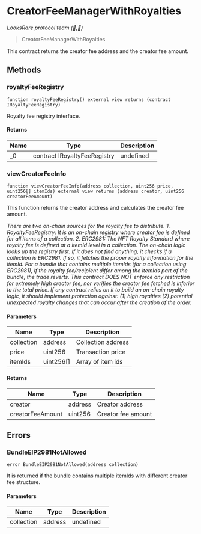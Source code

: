 # CreatorFeeManagerWithRoyalties

_LooksRare protocol team (👀,💎)_

> CreatorFeeManagerWithRoyalties

This contract returns the creator fee address and the creator fee amount.

## Methods

### royaltyFeeRegistry

```solidity
function royaltyFeeRegistry() external view returns (contract IRoyaltyFeeRegistry)
```

Royalty fee registry interface.

#### Returns

| Name | Type                         | Description |
| ---- | ---------------------------- | ----------- |
| \_0  | contract IRoyaltyFeeRegistry | undefined   |

### viewCreatorFeeInfo

```solidity
function viewCreatorFeeInfo(address collection, uint256 price, uint256[] itemIds) external view returns (address creator, uint256 creatorFeeAmount)
```

This function returns the creator address and calculates the creator fee amount.

_There are two on-chain sources for the royalty fee to distribute. 1. RoyaltyFeeRegistry: It is an on-chain registry where creator fee is defined for all items of a collection. 2. ERC2981: The NFT Royalty Standard where royalty fee is defined at a itemId level in a collection. The on-chain logic looks up the registry first. If it does not find anything, it checks if a collection is ERC2981. If so, it fetches the proper royalty information for the itemId. For a bundle that contains multiple itemIds (for a collection using ERC2981), if the royalty fee/recipient differ among the itemIds part of the bundle, the trade reverts. This contract DOES NOT enforce any restriction for extremely high creator fee, nor verifies the creator fee fetched is inferior to the total price. If any contract relies on it to build an on-chain royalty logic, it should implement protection against: (1) high royalties (2) potential unexpected royalty changes that can occur after the creation of the order._

#### Parameters

| Name       | Type      | Description        |
| ---------- | --------- | ------------------ |
| collection | address   | Collection address |
| price      | uint256   | Transaction price  |
| itemIds    | uint256[] | Array of item ids  |

#### Returns

| Name             | Type    | Description        |
| ---------------- | ------- | ------------------ |
| creator          | address | Creator address    |
| creatorFeeAmount | uint256 | Creator fee amount |

## Errors

### BundleEIP2981NotAllowed

```solidity
error BundleEIP2981NotAllowed(address collection)
```

It is returned if the bundle contains multiple itemIds with different creator fee structure.

#### Parameters

| Name       | Type    | Description |
| ---------- | ------- | ----------- |
| collection | address | undefined   |
